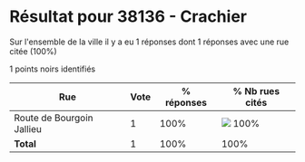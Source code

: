 # Résultat pour 38136 - Crachier

Sur l'ensemble de la ville il y a eu 1 réponses dont 1 réponses avec une rue citée (100%)

1 points noirs identifiés

| Rue | Vote | % réponses | % Nb rues cités|
|-----|------|------------|----------------|
| Route de Bourgoin Jallieu | 1 | 100% | <img src="../../img/bar_100.gif" />&nbsp;100%|
| **Total** | 1 | 100% | 100%|
